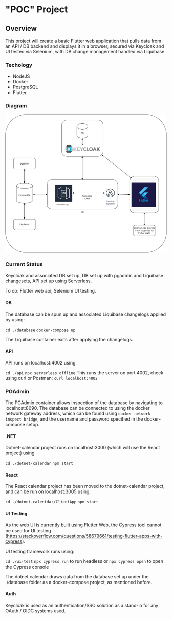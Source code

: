 # "POC" Project

## Overview
This project will create a basic Flutter web application that pulls data from an API / DB backend and displays it in a browser, secured via Keycloak and UI tested via Selenium, with DB change management handled via Liquibase.

### Techology
* NodeJS
* Docker
* PostgreSQL
* Flutter

### Diagram
![diagram](./readme_resources/project_outline.drawio.png)

### Current Status
Keycloak and associated DB set up, DB set up with pgadmin and Liquibase changesets, API set up using Serverless.

To do: Flutter web api, Selenium UI testing.

#### DB
The database can be spun up and associated Liquibase changelogs applied by using:

`cd ./database`
`docker-compose up`

The Liquibase container exits after applying the changelogs.

#### API
API runs on localhost:4002 using 

`cd ./api`
`npx serverless offline` 
This runs the server on port 4002, check using curl or Postman:
`curl localhost:4002`

### PGAdmin
The PGAdmin container allows inspection of the database by navigating to localhost:8090. The database can be connected to using the docker network gateway address, which can be found using `docker network inspect bridge`, and the username and password specified in the docker-compose setup.

#### .NET
Dotnet-calendar project runs on localhost:3000 (which will use the React project) using 

`cd ./dotnet-calendar`
`npm start`

#### React
The React calendar project has been moved to the dotnet-calendar project, and can be run on localhost:3005 using:

`cd ./dotnet-calentdar/ClientApp`
`npm start`

#### UI Testing
As the web UI is currently built using Flutter Web, the Cypress tool cannot be used for UI testing (https://stackoverflow.com/questions/58679661/testing-flutter-apps-with-cypress).

UI testing framework runs using:

`cd ./ui-test`
`npx cypress run` to run headless or
`npx cypress open` to open the Cypress console

The dotnet calendar draws data from the database set up under the ./database folder as a docker-compose project, as mentioned before.

#### Auth
Keycloak is used as an authentication/SSO solution as a stand-in for any OAuth / OIDC systems used.